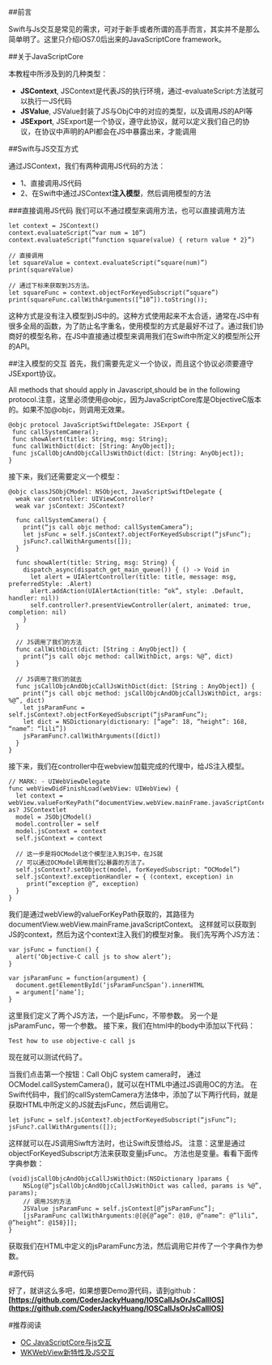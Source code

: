 ##前言

Swift与Js交互是常见的需求，可对于新手或者所谓的高手而言，其实并不是那么简单明了。这里只介绍iOS7.0后出来的JavaScriptCore framework。

##关于JavaScriptCore

本教程中所涉及到的几种类型：

* **JSContext**, JSContext是代表JS的执行环境，通过-evaluateScript:方法就可以执行一JS代码
* **JSValue**, JSValue封装了JS与ObjC中的对应的类型，以及调用JS的API等
* **JSExport**, JSExport是一个协议，遵守此协议，就可以定义我们自己的协议，在协议中声明的API都会在JS中暴露出来，才能调用


##Swift与JS交互方式

通过JSContext，我们有两种调用JS代码的方法：

* 1、直接调用JS代码
* 2、在Swift中通过JSContext**注入模型**，然后调用模型的方法


###直接调用JS代码
我们可以不通过模型来调用方法，也可以直接调用方法

```
let context = JSContext() 
context.evaluateScript(“var num = 10”)
context.evaluateScript(“function square(value) { return value * 2}”)

// 直接调用
let squareValue = context.evaluateScript(“square(num)”)
print(squareValue)

// 通过下标来获取到JS方法。
let squareFunc = context.objectForKeyedSubscript(“square”)
print(squareFunc.callWithArguments([“10”]).toString());
```

这种方式是没有注入模型到JS中的。这种方式使用起来不太合适，通常在JS中有很多全局的函数，为了防止名字重名，使用模型的方式是最好不过了。通过我们协商好的模型名称，在JS中直接通过模型来调用我们在Swift中所定义的模型所公开的API。

##注入模型的交互
首先，我们需要先定义一个协议，而且这个协议必须要遵守JSExport协议。

All methods that should apply in Javascript,should be in the following protocol.注意，这里必须使用@objc，因为JavaScriptCore库是ObjectiveC版本的。如果不加@objc，则调用无效果。

```
@objc protocol JavaScriptSwiftDelegate: JSExport { 
 func callSystemCamera();
 func showAlert(title: String, msg: String);
 func callWithDict(dict: [String: AnyObject]);
 func jsCallObjcAndObjcCallJsWithDict(dict: [String: AnyObject]);
}
```

接下来，我们还需要定义一个模型：

```
@objc classJSObjCModel: NSObject, JavaScriptSwiftDelegate { 
  weak var controller: UIViewController? 
  weak var jsContext: JSContext? 
  
  func callSystemCamera() {   
    print(“js call objc method: callSystemCamera”);
    let jsFunc = self.jsContext?.objectForKeyedSubscript(“jsFunc”); 
    jsFunc?.callWithArguments([]);  
  }

  func showAlert(title: String, msg: String) {     
    dispatch_async(dispatch_get_main_queue()) { () -> Void in   
      let alert = UIAlertController(title: title, message: msg, preferredStyle: .Alert)   
      alert.addAction(UIAlertAction(title: “ok”, style: .Default, handler: nil))      
      self.controller?.presentViewController(alert, animated: true, completion: nil)   
    }   
  }  
  
  // JS调用了我们的方法   
  func callWithDict(dict: [String : AnyObject]) {   
    print(“js call objc method: callWithDict, args: %@”, dict) 
  }
  
  // JS调用了我们的就去  
  func jsCallObjcAndObjcCallJsWithDict(dict: [String : AnyObject]) {     
    print(“js call objc method: jsCallObjcAndObjcCallJsWithDict, args: %@”, dict) 
    let jsParamFunc = self.jsContext?.objectForKeyedSubscript(“jsParamFunc”); 
    let dict = NSDictionary(dictionary: [“age”: 18, “height”: 168, “name”: “lili”])
    jsParamFunc?.callWithArguments([dict]) 
  }
}
```

接下来，我们在controller中在webview加载完成的代理中，给JS注入模型。

```
// MARK: - UIWebViewDelegate
func webViewDidFinishLoad(webView: UIWebView) {
  let context = webView.valueForKeyPath(“documentView.webView.mainFrame.javaScriptContext”) as? JSContextlet 
  model = JSObjCModel() 
  model.controller = self
  model.jsContext = context
  self.jsContext = context

  // 这一步是将OCModel这个模型注入到JS中，在JS就
  // 可以通过OCModel调用我们公暴露的方法了。
  self.jsContext?.setObject(model, forKeyedSubscript: “OCModel”)
  self.jsContext?.exceptionHandler = { (context, exception) in 
     print(“exception @”, exception) 
  }
}
```

我们是通过webView的valueForKeyPath获取的，其路径为documentView.webView.mainFrame.javaScriptContext。
这样就可以获取到JS的context，然后为这个context注入我们的模型对象。
我们先写两个JS方法：

```
var jsFunc = function() {
  alert(‘Objective-C call js to show alert’);
}

var jsParamFunc = function(argument) {
  document.getElementById(‘jsParamFuncSpan’).innerHTML
  = argument[‘name’];
}
```

这里我们定义了两个JS方法，一个是jsFunc，不带参数。
另一个是jsParamFunc，带一个参数。
接下来，我们在html中的body中添加以下代码：

`Test how to use objective-c call js`

现在就可以测试代码了。

当我们点击第一个按钮：Call ObjC system camera时，
通过OCModel.callSystemCamera()，就可以在HTML中通过JS调用OC的方法。
在Swift代码中，我们的callSystemCamera方法体中，添加了以下两行代码，就是获取HTML中所定义的JS就去jsFunc，然后调用它。

```
let jsFunc = self.jsContext?.objectForKeyedSubscript(“jsFunc”); jsFunc?.callWithArguments([]);
```

这样就可以在JS调用Siwft方法时，也让Swift反馈给JS。
注意：这里是通过objectForKeyedSubscript方法来获取变量jsFunc。
方法也是变量。看看下面传字典参数：

```
(void)jsCallObjcAndObjcCallJsWithDict:(NSDictionary )params {
    NSLog(@”jsCallObjcAndObjcCallJsWithDict was called, params is %@”, params);
    // 调用JS的方法
    JSValue jsParamFunc = self.jsContext[@”jsParamFunc”];
    [jsParamFunc callWithArguments:@[@{@”age”: @10, @”name”: @”lili”, @”height”: @158}]];
}
```

获取我们在HTML中定义的jsParamFunc方法，然后调用它并传了一个字典作为参数。

#源代码

好了，就讲这么多吧，如果想要Demo源代码，请到github：**[https://github.com/CoderJackyHuang/IOSCallJsOrJsCallIOS](https://github.com/CoderJackyHuang/IOSCallJsOrJsCallIOS)**

#推荐阅读

* [OC JavaScriptCore与js交互](http://www.henishuo.com/oc-js/)
* [WKWebView新特性及JS交互](http://www.henishuo.com/wkwebview-js/)

